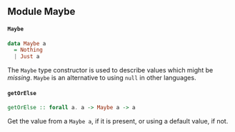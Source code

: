 ## Module Maybe

#### `Maybe`

``` purescript
data Maybe a
  = Nothing
  | Just a
```

The `Maybe` type constructor is used to describe values which might be _missing_.
`Maybe` is an alternative to using `null` in other languages.

#### `getOrElse`

``` purescript
getOrElse :: forall a. a -> Maybe a -> a
```

Get the value from a `Maybe a`, if it is present, or using a default value, if not.


